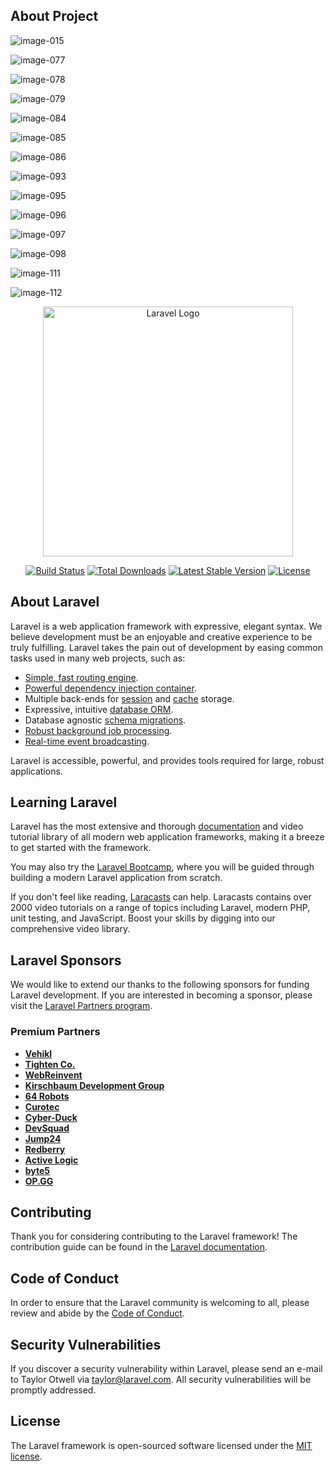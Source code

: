 ## About Project

![image-015](https://github.com/lychidung/loveshop/assets/122819884/b102c8dc-535b-419e-b75b-5553c1908071)

![image-077](https://github.com/lychidung/loveshop/assets/122819884/60dcdf88-27b9-40f1-bb9d-6a03093d2270)

![image-078](https://github.com/lychidung/loveshop/assets/122819884/6d62774e-ad68-4f1f-843b-1dfe4960670a)

![image-079](https://github.com/lychidung/loveshop/assets/122819884/ebcfe0ce-47db-4fd8-a899-1283ff93a0c5)

![image-084](https://github.com/lychidung/loveshop/assets/122819884/8a210da6-1ab5-45c5-b857-12b262b8bda6)

![image-085](https://github.com/lychidung/loveshop/assets/122819884/011efd47-72d3-4f9e-8f0f-e3cba102eef9)

![image-086](https://github.com/lychidung/loveshop/assets/122819884/4f447e5c-db57-444b-84c5-0c7a89653f86)

![image-093](https://github.com/lychidung/loveshop/assets/122819884/2740a189-ce62-443d-883c-3a59dee993bb)

![image-095](https://github.com/lychidung/loveshop/assets/122819884/48208d94-ab02-4015-be8e-b3781ac8990c)

![image-096](https://github.com/lychidung/loveshop/assets/122819884/890d9efc-dca6-4608-999a-e123f69e4a41)

![image-097](https://github.com/lychidung/loveshop/assets/122819884/8224ce4f-33c9-4a81-896a-9aca1ccbb051)

![image-098](https://github.com/lychidung/loveshop/assets/122819884/5526c7b6-5823-4a43-96c7-a1b4f1538564)

![image-111](https://github.com/lychidung/loveshop/assets/122819884/f30b43c2-c766-48a0-b6ee-e55889f9fb52)

![image-112](https://github.com/lychidung/loveshop/assets/122819884/608e520f-6fbb-4a28-ac87-2daed38a1165)

<p align="center"><a href="https://laravel.com" target="_blank"><img src="https://raw.githubusercontent.com/laravel/art/master/logo-lockup/5%20SVG/2%20CMYK/1%20Full%20Color/laravel-logolockup-cmyk-red.svg" width="400" alt="Laravel Logo"></a></p>

<p align="center">
<a href="https://github.com/laravel/framework/actions"><img src="https://github.com/laravel/framework/workflows/tests/badge.svg" alt="Build Status"></a>
<a href="https://packagist.org/packages/laravel/framework"><img src="https://img.shields.io/packagist/dt/laravel/framework" alt="Total Downloads"></a>
<a href="https://packagist.org/packages/laravel/framework"><img src="https://img.shields.io/packagist/v/laravel/framework" alt="Latest Stable Version"></a>
<a href="https://packagist.org/packages/laravel/framework"><img src="https://img.shields.io/packagist/l/laravel/framework" alt="License"></a>
</p>

## About Laravel

Laravel is a web application framework with expressive, elegant syntax. We believe development must be an enjoyable and creative experience to be truly fulfilling. Laravel takes the pain out of development by easing common tasks used in many web projects, such as:

- [Simple, fast routing engine](https://laravel.com/docs/routing).
- [Powerful dependency injection container](https://laravel.com/docs/container).
- Multiple back-ends for [session](https://laravel.com/docs/session) and [cache](https://laravel.com/docs/cache) storage.
- Expressive, intuitive [database ORM](https://laravel.com/docs/eloquent).
- Database agnostic [schema migrations](https://laravel.com/docs/migrations).
- [Robust background job processing](https://laravel.com/docs/queues).
- [Real-time event broadcasting](https://laravel.com/docs/broadcasting).

Laravel is accessible, powerful, and provides tools required for large, robust applications.

## Learning Laravel

Laravel has the most extensive and thorough [documentation](https://laravel.com/docs) and video tutorial library of all modern web application frameworks, making it a breeze to get started with the framework.

You may also try the [Laravel Bootcamp](https://bootcamp.laravel.com), where you will be guided through building a modern Laravel application from scratch.

If you don't feel like reading, [Laracasts](https://laracasts.com) can help. Laracasts contains over 2000 video tutorials on a range of topics including Laravel, modern PHP, unit testing, and JavaScript. Boost your skills by digging into our comprehensive video library.

## Laravel Sponsors

We would like to extend our thanks to the following sponsors for funding Laravel development. If you are interested in becoming a sponsor, please visit the [Laravel Partners program](https://partners.laravel.com).

### Premium Partners

- **[Vehikl](https://vehikl.com/)**
- **[Tighten Co.](https://tighten.co)**
- **[WebReinvent](https://webreinvent.com/)**
- **[Kirschbaum Development Group](https://kirschbaumdevelopment.com)**
- **[64 Robots](https://64robots.com)**
- **[Curotec](https://www.curotec.com/services/technologies/laravel/)**
- **[Cyber-Duck](https://cyber-duck.co.uk)**
- **[DevSquad](https://devsquad.com/hire-laravel-developers)**
- **[Jump24](https://jump24.co.uk)**
- **[Redberry](https://redberry.international/laravel/)**
- **[Active Logic](https://activelogic.com)**
- **[byte5](https://byte5.de)**
- **[OP.GG](https://op.gg)**

## Contributing

Thank you for considering contributing to the Laravel framework! The contribution guide can be found in the [Laravel documentation](https://laravel.com/docs/contributions).

## Code of Conduct

In order to ensure that the Laravel community is welcoming to all, please review and abide by the [Code of Conduct](https://laravel.com/docs/contributions#code-of-conduct).

## Security Vulnerabilities

If you discover a security vulnerability within Laravel, please send an e-mail to Taylor Otwell via [taylor@laravel.com](mailto:taylor@laravel.com). All security vulnerabilities will be promptly addressed.

## License

The Laravel framework is open-sourced software licensed under the [MIT license](https://opensource.org/licenses/MIT).
